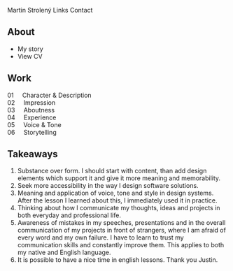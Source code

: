 Martin Strolený
Links
Contact
## About
- My story
- View CV
## Work
01 &nbsp;&nbsp;&nbsp;&nbsp;Character & Description<br>
02 &nbsp;&nbsp;&nbsp;&nbsp;Impression<br>
03 &nbsp;&nbsp;&nbsp;&nbsp;Aboutness<br>
04 &nbsp;&nbsp;&nbsp;&nbsp;Experience<br>
05 &nbsp;&nbsp;&nbsp;&nbsp;Voice & Tone<br>
06 &nbsp;&nbsp;&nbsp;&nbsp;Storytelling<br>
## Takeaways
1. Substance over form. I should start with content, than add design elements which support it and give it more meaning and memorability.
2. Seek more accessibility in the way I design software solutions.
3. Meaning and application of voice, tone and style in design systems. After the lesson I learned about this, I immediately used it in practice.
4. Thinking about how I communicate my thoughts, ideas and projects in both everyday and professional life.
5. Awareness of mistakes in my speeches, presentations and in the overall communication of my projects in front of strangers, where I am afraid of every word and my own failure. I have to learn to trust my communication skills and constantly improve them. This applies to both my native and English language.
6. It is possible to have a nice time in english lessons. Thank you Justin.
